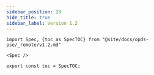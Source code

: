 ```yaml
---
sidebar_position: 28
hide_title: true
sidebar_label: Version 1.2
---
```


```mdx-code-block
import Spec, {toc as SpecTOC} from "@site/docs/opds-pse/_remote/v1.2.md"

<Spec />

export const toc = SpecTOC;
```